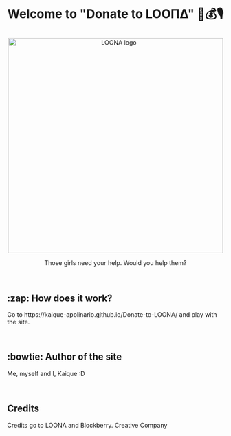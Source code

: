 # <p align="center">Welcome to "Donate to LOOΠΔ" :money_with_wings::moneybag:🎙</p>
<p align="center">
  <img src="https://i.redd.it/h22ofzp8c9571.png" width="500px" alt="LOONA logo">
  </p>
<p align="center">Those girls need your help. Would you help them?</p><br>
<h2>:zap: How does it work?</h2>
<p>Go to https://kaique-apolinario.github.io/Donate-to-LOONA/ and play with the site.</p>
<br>
<h2>:bowtie: Author of the site</h2>
<p>Me, myself and I, Kaique :D</p>
<br>
<h2>Credits</h2>
<p>Credits go to LOONA and Blockberry. Creative Company
